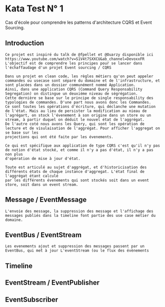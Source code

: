 # Kata Test N° 1
Cas d'école pour comprendre les patterns d'architecture CQRS et Event Sourcing.

## Introduction
    Ce projet est inspiré du talk de @fpellet et @Ouarzy disponible ici https://www.youtube.com/watch?v=S1V4t7SXXCU&ab_channel=DevoxxFR
    L'objectif est de comprendre les principes pour se lancer dans l'échaffaudage d'un projet Event sourcing / CQRS
    
    Dans un projet en clean code, les règles métiers qu'on peut appeler commandes ou usecase sont séparé du domaine et de l'infrastructure, et 
    sont placées dans un dossier communément nommé Application. 
    Ainsi, dans une application CQRS (Command Query Responsability Segregation) on distingue un deuxième niveau de ségrégation. 
    Cette dernière se base sur le principe de single responsability des typologies de commandes. D'une part nous avons donc les Commandes.
    Ce sont toutes les opérations d'écriture, qui déclanche une mutation de l'état. Mais au lieu de persister la modification au nieau de 
    l'agrégart, on stock l'évenement à son origine dans un store ou un stream, à partir duquel on déduit le nouvel état de l'aggrégat.
    De l'autre coté nous avons les Query, qui sont les opération de lecture et de visulaisation de l'aggrégat. Pour afficher l'aggregat on se base sur les
    projections qui ont été faite par les évenements.
    
    Ce qui est spécifique aux application de type CQRS c'est qu'il n'y pas de notion d'état stocké, et comme il n'y a pas d'état, il n'y a pas non plus
    d'opération de mise à jour d'état.
    
    Toute est articulé au sujet d'aggrégat, et d'historicisation des différents états de chaque instance d'aggregat. L'état final de l'aggrégat étant calculé
    par les différents évenements qui sont stockés soit dans un event store, soit dans un event stream. 
 
## Message / EventMessage
    L'envoie des message, la suppression des message et l'affichage des messages publiés dans la timeline font partie des use case métier du domaine.

## EventBus / EventStream
    Les evenements ajout et suppression des messages passent par un EventBus, qui met à jour L'eventStream (ou le flux des évènements    

## Timeline


## EventStream / EventPublisher

## EventSubscriber